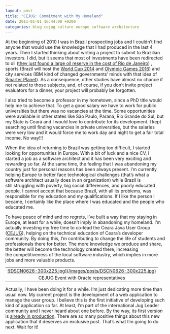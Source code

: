 ```yaml
---
layout: post
title: "CEJUG: Commitment with My Homeland"
date: 2011-01-01 16:44:00 +0200
categories: blog cejug culture europe software architecture
---
```


At the beginning of 2010 I was in Brazil prospecting jobs and I couldn’t find anyone that would use the knowledge that I had produced in the last 4 years. Then I started thinking about writing a project to submit to Brazilian investors. I did, but it seems that most of investments have been redirected to oil (<a href="http://www.economist.com/node/13348824?story_id=13348824">they just found a large oil reserve in the cost of Rio de Janeiro</a>) , sports (Brazil will host the <a href="http://www.fifa.com/worldcup/index.html">World Cup 2014</a> and <a href="http://www.rio2016.com.br/">Olympic Games 2016</a>) and city services (IBM kind of changed governments’ minds with that idea of <a href="http://www.ibm.com/smarterplanet/us/en/">Smarter Planet</a>). As a consequence, other studies have almost no chance if not related to those subjects, and, of course, if you don’t invite project evaluators for a dinner, your project will probably be forgotten.

I also tried to become a professor in my hometown, since a PhD title would help me to achieve that. To get a good salary we have to work for public universities but there was no vacancies at the time. Some opportunities were available in other states like São Paulo, Paraná, Rio Grande do Sul, but my State is Ceará and I would love to contribute for its development. I kept searching until finding vacancies in private universities, but the salaries were very low and it would force me to work day and night to get a fair total income. No way!!!

When the idea of returning to Brazil was getting too difficult, I started looking for opportunities in Europe. With a bit of luck and a nice CV, I started a job as a software architect and it has been very exciting and rewarding so far. At the same time, the feeling that I was abandoning my country just for personal reasons has been always present. I’m currently helping Europe to better face technological challenges (that’s what a software architect usually does in an organization) while Brazil is still struggling with poverty, big social differences, and poorly educated people. I cannot accept that because Brazil, with all its problems, was responsible for my education and my qualifications. If I like the person I became, I certainly like the place where I was educated and the people who educated me.

To have peace of mind and no regrets, I’ve built a way that my staying in Europe, at least for a while, doesn’t imply in abandoning my homeland. I’m actually investing my free time to co-lead the Ceara Java User Group (<a href="http://www.cejug.org/">CEJUG</a>), helping on the technical education of Ceara’s developer community. By doing this, I’m contributing to change the life of students and professionals there for better. The more knowledge we produce and share, the better will become the technology created there, increasing the competitiveness of the local software industry, which implies in more jobs and more valuable products.

<table align="center" cellpadding="0" cellspacing="0" style="margin-left: auto; margin-right: auto; text-align: center;">
<tbody>
<tr>
<td style="text-align: center;"><a href="http://69.89.31.239/~hildeber/wp-content/uploads/2011/01/DSCN0626.jpg" style="margin-left: auto; margin-right: auto;">![DSCN0626-300x225.jpg](/images/posts/DSCN0626-300x225.jpg)</a></td>
</tr>
<tr>
<td style="text-align: center;">CEJUG Event with Oracle representatives</td>
</tr>
</tbody>
</table>
Actually, I have been doing it for a while. I’m just dedicating more time than usual now. My current project is the development of a web application to manage the user group. I believe this is the first initiative of developing such kind of application so far. At least, I’m part of the international Jug Leader community and I never heard about one before. By the way, its first version is <a href="http://www.cejug.org/jug">already in production</a>. There are so many positive things about this new application that it deserves an exclusive post. That’s what I’m going to do next. Wait for it!
